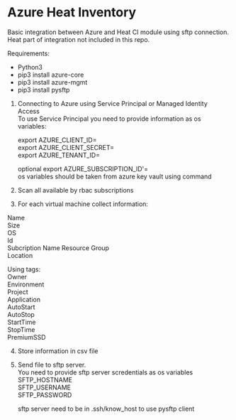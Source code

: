 # Azure Heat Inventory

Basic integration between Azure and Heat CI module using sftp connection.  
Heat part of integration not included in this repo.

Requirements:
- Python3  
- pip3 install azure-core
- pip3 install azure-mgmt
- pip3 install pysftp





1. Connecting to Azure using Service Principal or Managed Identity Access  
  To use Service Principal you need to provide information as os variables:
     
   export AZURE_CLIENT_ID=<your sp client id>  
   export AZURE_CLIENT_SECRET=<your sp client password>  
   export AZURE_TENANT_ID=<your tenant id>  
     
   optional export AZURE_SUBSCRIPTION_ID'=<your subscription>  
   os variables should be taken from azure key vault using command
  

2. Scan all available by rbac subscriptions  

3. For each virtual machine collect information:  
  
  Name  
  Size  
  OS  
  Id  
  Subcription Name
  Resource Group  
  Location  
    
  Using tags:  
  Owner  
  Environment  
  Project  
  Application  
  AutoStart  
  AutoStop  
  StartTime  
  StopTime  
  PremiumSSD  
  
4. Store information in csv file
5. Send file to sftp server.  
  You need to provide sftp server scredentials as os variables
  SFTP_HOSTNAME  
  SFTP_USERNAME  
  SFTP_PASSWORD  
    
   sftp server need to be in .ssh/know_host to use pysftp client
